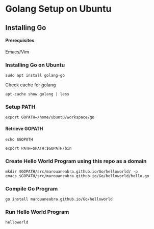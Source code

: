 # Golang Setup on Ubuntu

## Installing Go

#### Prerequisites

Emacs/Vim

### Installing Go on Ubuntu

```
sudo apt install golang-go
```

Check cache for golang

```
apt-cache show golang | less
```

### Setup PATH

```
export GOPATH=/home/ubuntu/workspace/go
```
#### Retrieve GOPATH

```
echo $GOPATH
```

```
export PATH=$PATH:$GOPATH/bin
```

### Create Hello World Program using this repo as a domain

```
mkdir $GOPATH/src/marouaneabra.github.io/Go/helloworld/ -p
emacs $GOPATH/src/marouaneabra.github.io/Go/helloworld/hello.go
```

### Compile Go Program

```
go install marouaneabra.github.io/Go/helloworld
```

### Run Hello World Program

```
helloworld
```